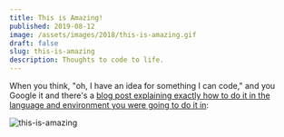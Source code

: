 ```yaml
---
title: This is Amazing!
published: 2019-08-12
image: /assets/images/2018/this-is-amazing.gif
draft: false
slug: this-is-amazing
description: Thoughts to code to life.
---
```


When you think, "oh, I have an idea for something I can code," and you Google it and there's a [blog post explaining exactly how to do it in the language and environment you were going to do it in](https://maryknize.com/blog/gatsby-image-annotations-using-exif-data/):

![this-is-amazing](/assets/images/2018/this-is-amazing.gif)
